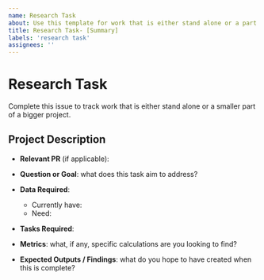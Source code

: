 ```yaml
---
name: Research Task
about: Use this template for work that is either stand alone or a part of a bigger project.
title: Research Task- [Summary]
labels: 'research task'
assignees: ''
---
```


# Research Task

Complete this issue to track work that is either stand alone or a smaller part of a bigger project.

## Project Description
* **Relevant PR** (if applicable):

* **Question or Goal**: what does this task aim to address?

* **Data Required**:
  * Currently have:
  * Need:

* **Tasks Required**:

* **Metrics**: what, if any, specific calculations are you looking to find?

* **Expected Outputs / Findings**: what do you hope to have created when this is complete?
